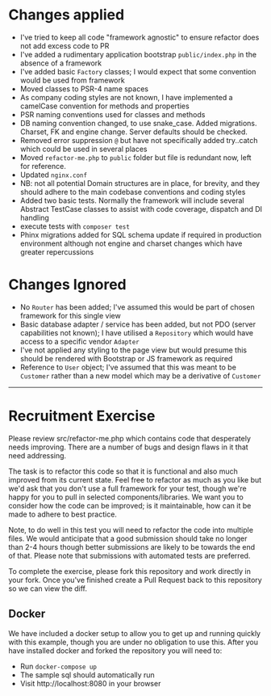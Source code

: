 # Changes applied
* I've tried to keep all code "framework agnostic" to ensure refactor does not add excess code to PR
* I've added a rudimentary application bootstrap `public/index.php` in the absence of a framework
* I've added basic `Factory` classes; I would expect that some convention would be used from framework 
* Moved classes to PSR-4 name spaces
* As company coding styles are not known, I have implemented a camelCase convention for methods and properties
* PSR naming conventions used for classes and methods
* DB naming convention changed, to use snake_case. Added migrations. Charset, FK and engine change. Server defaults should be checked.
* Removed error suppression `@` but have not specifically added try..catch which could be used in several places
* Moved `refactor-me.php` to `public` folder but file is redundant now, left for reference.
* Updated `nginx.conf`
* NB: not all potential Domain structures are in place, for brevity, and they should adhere to the main codebase conventions and coding styles
* Added two basic tests. Normally the framework will include several Abstract TestCase classes to assist with code coverage, dispatch and DI handling
* execute tests with `composer test`
* Phinx migrations added for SQL schema update if required in production environment although not engine and charset changes which have greater repercussions

# Changes Ignored
* No `Router` has been added; I've assumed this would be part of chosen framework for this single view
* Basic database adapter / service has been added, but not PDO (server capabilities not known); I have utilised a `Repository` which would have access to a specific vendor `Adapter`
* I've not applied any styling to the page view but would presume this should be rendered with Bootstrap or JS framework as required
* Reference to `User` object; I've assumed that this was meant to be `Customer` rather than a new model which may be a derivative of `Customer`

--- 

# Recruitment Exercise
Please review src/refactor-me.php which contains code that desperately needs improving.  There are a number of bugs and design flaws in it that need addressing.

The task is to refactor this code so that it is functional and also much improved from its current state.  Feel free to refactor as much as you like but we'd ask that you don't use a full framework for your test, though we're happy for you to pull in selected components/libraries.  We want you to consider how the code can be improved; is it maintainable, how can it be made to adhere to best practice. 

Note, to do well in this test you will need to refactor the code into multiple files.  We would anticipate that a good submission should take no longer than 2-4 hours though better submissions are likely to be towards the end of that.  Please note that submissions with automated tests are preferred. 

To complete the exercise, please fork this repository and work directly in your fork. Once you've finished create a Pull Request back to this repository so we can view the diff.

## Docker
We have included a docker setup to allow you to get up and running quickly with this example, though you are under no obligation to use this.  After you have installed docker and forked the repository you will need to:

* Run `docker-compose up` 
* The sample sql should automatically run 
* Visit http://localhost:8080 in your browser
